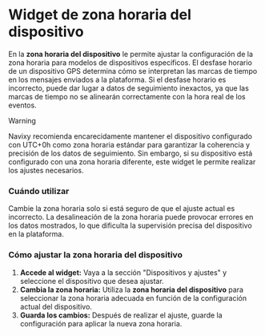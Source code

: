 # Widget de zona horaria del dispositivo

En la **zona horaria del dispositivo** le permite ajustar la configuración de la zona horaria para modelos de dispositivos específicos. El desfase horario de un dispositivo GPS determina cómo se interpretan las marcas de tiempo en los mensajes enviados a la plataforma. Si el desfase horario es incorrecto, puede dar lugar a datos de seguimiento inexactos, ya que las marcas de tiempo no se alinearán correctamente con la hora real de los eventos.

> [!WARNING]
> Navixy recomienda encarecidamente mantener el dispositivo configurado con UTC+0h como zona horaria estándar para garantizar la coherencia y precisión de los datos de seguimiento. Sin embargo, si su dispositivo está configurado con una zona horaria diferente, este widget le permite realizar los ajustes necesarios.

### Cuándo utilizar

Cambie la zona horaria solo si está seguro de que el ajuste actual es incorrecto. La desalineación de la zona horaria puede provocar errores en los datos mostrados, lo que dificulta la supervisión precisa del dispositivo en la plataforma.

### Cómo ajustar la zona horaria del dispositivo

1. **Accede al widget:** Vaya a la sección "Dispositivos y ajustes" y seleccione el dispositivo que desea ajustar.
2. **Cambia la zona horaria:** Utiliza la **zona horaria del dispositivo** para seleccionar la zona horaria adecuada en función de la configuración actual del dispositivo.
3. **Guarda los cambios:** Después de realizar el ajuste, guarde la configuración para aplicar la nueva zona horaria.